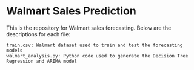 # Walmart Sales Prediction

This is the repository for Walmart sales forecasting. Below are the descriptions for each file:
```
train.csv: Walmart dataset used to train and test the forecasting models
walmart_analysis.py: Python code used to generate the Decision Tree Regression and ARIMA model
```
